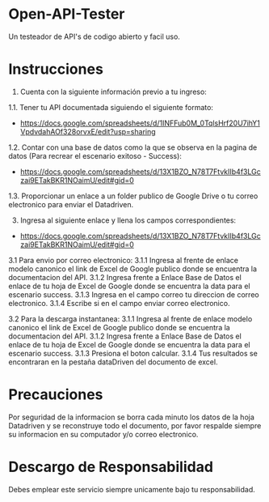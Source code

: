 # Open-API-Tester
Un testeador de API's de codigo abierto y facil uso.
# Instrucciones
1. Cuenta con la siguiente información previo a tu ingreso:

1.1. Tener tu API documentada siguiendo el siguiente formato:
* https://docs.google.com/spreadsheets/d/1INFFub0M_0TqlsHrf20U7ihY1VpdvdahAOf328orvxE/edit?usp=sharing

1.2. Contar con una base de datos como la que se observa en la pagina de datos (Para recrear el escenario exitoso - Success):
* https://docs.google.com/spreadsheets/d/13X1BZO_N78T7FtvkIIb4f3LGczai9ETakBKR1NOaimU/edit#gid=0

1.3. Proporcionar un enlace a un folder publico de Google Drive o tu correo electronico para enviar el Datadriven.

3. Ingresa al siguiente enlace y llena los campos correspondientes:
* https://docs.google.com/spreadsheets/d/13X1BZO_N78T7FtvkIIb4f3LGczai9ETakBKR1NOaimU/edit#gid=0

3.1 Para envio por correo electronico:
3.1.1 Ingresa al frente de enlace modelo canonico el link de Excel de Google publico donde se encuentra la documentacion del API.
3.1.2 Ingresa frente a Enlace Base de Datos el enlace de tu hoja de Excel de Google donde se encuentra la data para el escenario success.
3.1.3 Ingresa en el campo correo tu direccion de correo electronico.
3.1.4 Escribe si en el campo enviar correo electronico.

3.2 Para la descarga instantanea:
3.1.1 Ingresa al frente de enlace modelo canonico el link de Excel de Google publico donde se encuentra la documentacion del API.
3.1.2 Ingresa frente a Enlace Base de Datos el enlace de tu hoja de Excel de Google donde se encuentra la data para el escenario success.
3.1.3 Presiona el boton calcular.
3.1.4 Tus resultados se encontraran en la pestaña dataDriven del documento de excel.

# Precauciones
Por seguridad de la informacion se borra cada minuto los datos de la hoja Datadriven y se reconstruye todo el documento, por favor respalde siempre su informacion en su computador y/o correo electronico.

# Descargo de Responsabilidad
Debes emplear este servicio siempre unicamente bajo tu responsabilidad.
